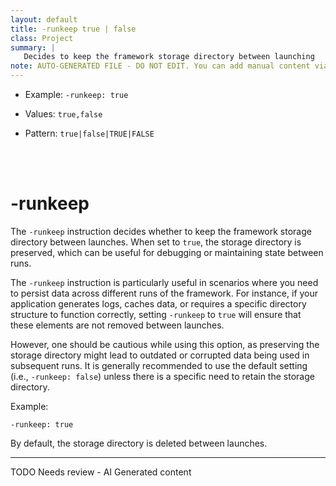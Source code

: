 ```yaml
---
layout: default
title: -runkeep true | false
class: Project
summary: |
   Decides to keep the framework storage directory between launching
note: AUTO-GENERATED FILE - DO NOT EDIT. You can add manual content via same filename in ext folder. 
---
```


- Example: `-runkeep: true`

- Values: `true,false`

- Pattern: `true|false|TRUE|FALSE`

<!-- Manual content from: ext/runkeep.md --><br /><br />

# -runkeep

The `-runkeep` instruction decides whether to keep the framework storage directory between launches. When set to `true`, the storage directory is preserved, which can be useful for debugging or maintaining state between runs.

The `-runkeep` instruction is particularly useful in scenarios where you need to persist data across different runs of the framework. For instance, if your application generates logs, caches data, or requires a specific directory structure to function correctly, setting `-runkeep` to `true` will ensure that these elements are not removed between launches.

However, one should be cautious while using this option, as preserving the storage directory might lead to outdated or corrupted data being used in subsequent runs. It is generally recommended to use the default setting (i.e., `-runkeep: false`) unless there is a specific need to retain the storage directory.

Example:

```
-runkeep: true
```

By default, the storage directory is deleted between launches.


<hr />
TODO Needs review - AI Generated content
